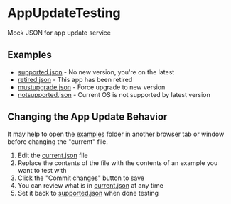 # AppUpdateTesting

Mock JSON for app update service

## Examples

- [supported.json](https://github.com/phatblat/AppUpdateTesting/blob/master/examples/supported.json) - No new version, you're on the latest
- [retired.json](https://github.com/phatblat/AppUpdateTesting/blob/master/examples/retired.json) - This app has been retired
- [mustupgrade.json](https://github.com/phatblat/AppUpdateTesting/blob/master/examples/mustupgrade.json) - Force upgrade to new version
- [notsupported.json](https://github.com/phatblat/AppUpdateTesting/blob/master/examples/notsupported.json) - Current OS is not supported by latest version


## Changing the App Update Behavior

It may help to open the [examples](https://github.com/phatblat/AppUpdateTesting/tree/master/examples) folder in another browser tab or window before changing the "current" file.

1. Edit the [current.json](https://github.com/phatblat/AppUpdateTesting/edit/master/current.json) file
1. Replace the contents of the file with the contents of an example you want to test with
1. Click the "Commit changes" button to save
1. You can review what is in [current.json](https://github.com/phatblat/AppUpdateTesting/blob/master/current.json) at any time
1. Set it back to [supported.json](https://github.com/phatblat/AppUpdateTesting/blob/master/examples/supported.json) when done testing

